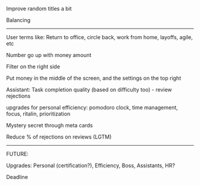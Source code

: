 Improve random titles a bit

Balancing

---

User terms like: Return to office, circle back, work from home, layoffs, agile, etc

Number go up with money amount

Filter on the right side

Put money in the middle of the screen, and the settings on the top right

Assistant: Task completion quality (based on difficulty too) - review rejections

upgrades for personal efficiency: pomodoro clock, time management, focus, ritalin, prioritization

Mystery secret through meta cards

Reduce % of rejections on reviews (LGTM)

---

FUTURE:

Upgrades: Personal (certification?), Efficiency, Boss, Assistants, HR?

Deadline
